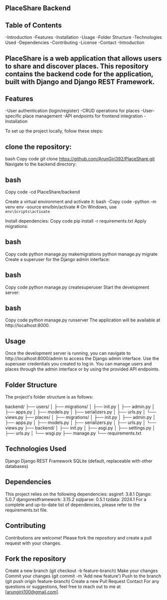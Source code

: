 ## PlaceShare Backend

## Table of Contents
-Introduction
-Features
-Installation
-Usage
-Folder Structure
-Technologies Used
-Dependencies
-Contributing
-License
-Contact
-Introduction

## PlaceShare is a web application that allows users to share and discover places. This repository contains the backend code for the application, built with Django and Django REST Framework.

## Features
-User authentication (login/register)
-CRUD operations for places
-User-specific place management
-API endpoints for frontend integration
-Installation

To set up the project locally, follow these steps:

## clone the repository:

bash
Copy code
git clone https://github.com/ArunGiri392/PlaceShare.git
Navigate to the backend directory:

## bash
Copy code
-cd PlaceShare/backend

Create a virtual environment and activate it:
bash
-Copy code
-python -m venv env
-source env/bin/activate  # On Windows, use `env\Scripts\activate`

Install dependencies:
Copy code
pip install -r requirements.txt
Apply migrations:

## bash
Copy code
python manage.py makemigrations
python manage.py migrate
Create a superuser for the Django admin interface:

## bash
Copy code
python manage.py createsuperuser
Start the development server:

## bash
Copy code
python manage.py runserver
The application will be available at http://localhost:8000.

## Usage
Once the development server is running, you can navigate to http://localhost:8000/admin to access the Django admin interface. Use the superuser credentials you created to log in. You can manage users and places through the admin interface or by using the provided API endpoints.

## Folder Structure
The project's folder structure is as follows:

backend/
├── users/
│ ├── migrations/
│ ├── init.py
│ ├── admin.py
│ ├── apps.py
│ ├── models.py
│ ├── serializers.py
│ ├── urls.py
│ └── views.py
├── places/
│ ├── migrations/
│ ├── init.py
│ ├── admin.py
│ ├── apps.py
│ ├── models.py
│ ├── serializers.py
│ ├── urls.py
│ └── views.py
├── backend/
│ ├── init.py
│ ├── asgi.py
│ ├── settings.py
│ ├── urls.py
│ └── wsgi.py
├── manage.py
└── requirements.txt

## Technologies Used
Django
Django REST Framework
SQLite (default, replaceable with other databases)

## Dependencies
This project relies on the following dependencies:
asgiref: 3.8.1
Django: 5.0.7
djangorestframework: 3.15.2
sqlparse: 0.5.1
tzdata: 2024.1
For a complete and up-to-date list of dependencies, please refer to the requirements.txt file.

## Contributing
Contributions are welcome! Please fork the repository and create a pull request with your changes.

## Fork the repository
Create a new branch (git checkout -b feature-branch)
Make your changes
Commit your changes (git commit -m 'Add new feature')
Push to the branch (git push origin feature-branch)
Create a new Pull Request
Contact
For any questions or suggestions, feel free to reach out to me at [arungirii100@gmail.com].